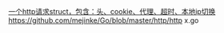 [一个http请求struct，包含：头、cookie、代理、超时、本地ip切换https://github.com/mejinke/Go/blob/master/http/http]()
x.go
